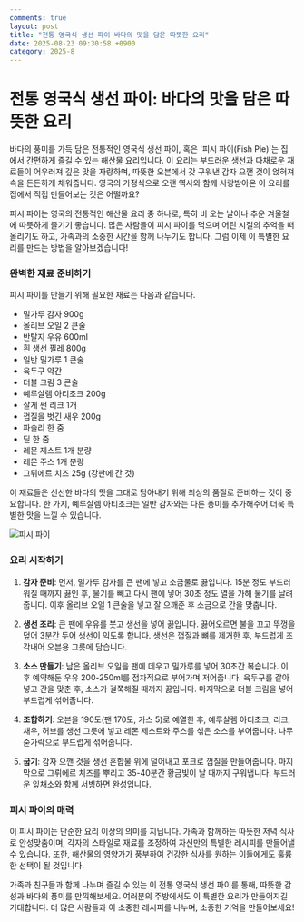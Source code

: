 ```yaml
---
comments: true
layout: post
title: "전통 영국식 생선 파이 바다의 맛을 담은 따뜻한 요리"
date: 2025-08-23 09:30:58 +0900
category: 2025-8
---
```


# 전통 영국식 생선 파이: 바다의 맛을 담은 따뜻한 요리

바다의 풍미를 가득 담은 전통적인 영국식 생선 파이, 혹은 '피시 파이(Fish Pie)'는 집에서 간편하게 즐길 수 있는 해산물 요리입니다. 이 요리는 부드러운 생선과 다채로운 재료들이 어우러져 깊은 맛을 자랑하며, 따뜻한 오븐에서 갓 구워낸 감자 으깬 것이 얹혀져 속을 든든하게 채워줍니다. 영국의 가정식으로 오랜 역사와 함께 사랑받아온 이 요리를 집에서 직접 만들어보는 것은 어떨까요?

 

피시 파이는 영국의 전통적인 해산물 요리 중 하나로, 특히 비 오는 날이나 추운 겨울철에 따뜻하게 즐기기 좋습니다. 많은 사람들이 피시 파이를 먹으며 어린 시절의 추억을 떠올리기도 하고, 가족과의 소중한 시간을 함께 나누기도 합니다. 그럼 이제 이 특별한 요리를 만드는 방법을 알아보겠습니다!

 

### 완벽한 재료 준비하기

피시 파이를 만들기 위해 필요한 재료는 다음과 같습니다.

- 밀가루 감자 900g
- 올리브 오일 2 큰술
- 반탈지 우유 600ml
- 흰 생선 필레 800g
- 일반 밀가루 1 큰술
- 육두구 약간
- 더블 크림 3 큰술
- 예루살렘 아티초크 200g
- 잘게 썬 리크 1개
- 껍질을 벗긴 새우 200g
- 파슬리 한 줌
- 딜 한 줌
- 레몬 제스트 1개 분량
- 레몬 주스 1개 분량
- 그뤼에르 치즈 25g (강판에 간 것)

이 재료들은 신선한 바다의 맛을 그대로 담아내기 위해 최상의 품질로 준비하는 것이 중요합니다. 한 가지, 예루살렘 아티초크는 일반 감자와는 다른 풍미를 추가해주어 더욱 특별한 맛을 느낄 수 있습니다.

 

![피시 파이](https://www.themealdb.com/images/media/meals/ysxwuq1487323065.jpg)

 

### 요리 시작하기

1. **감자 준비**: 먼저, 밀가루 감자를 큰 팬에 넣고 소금물로 끓입니다. 15분 정도 부드러워질 때까지 끓인 후, 물기를 빼고 다시 팬에 넣어 30초 정도 열을 가해 물기를 날려줍니다. 이후 올리브 오일 1 큰술을 넣고 잘 으깨준 후 소금으로 간을 맞춥니다.

2. **생선 조리**: 큰 팬에 우유를 붓고 생선을 넣어 끓입니다. 끓어오르면 불을 끄고 뚜껑을 덮어 3분간 두어 생선이 익도록 합니다. 생선은 껍질과 뼈를 제거한 후, 부드럽게 조각내어 오븐용 그릇에 담습니다.

3. **소스 만들기**: 남은 올리브 오일을 팬에 데우고 밀가루를 넣어 30초간 볶습니다. 이후 예약해둔 우유 200-250ml를 점차적으로 부어가며 저어줍니다. 육두구를 갈아 넣고 간을 맞춘 후, 소스가 걸쭉해질 때까지 끓입니다. 마지막으로 더블 크림을 넣어 부드럽게 섞어줍니다.

4. **조합하기**: 오븐을 190도(팬 170도, 가스 5)로 예열한 후, 예루살렘 아티초크, 리크, 새우, 허브를 생선 그릇에 넣고 레몬 제스트와 주스를 섞은 소스를 부어줍니다. 나무 숟가락으로 부드럽게 섞어줍니다.

5. **굽기**: 감자 으깬 것을 생선 혼합물 위에 덜어내고 포크로 껍질을 만들어줍니다. 마지막으로 그뤼에르 치즈를 뿌리고 35-40분간 황금빛이 날 때까지 구워냅니다. 부드러운 잎채소와 함께 서빙하면 완성입니다.

 

### 피시 파이의 매력

이 피시 파이는 단순한 요리 이상의 의미를 지닙니다. 가족과 함께하는 따뜻한 저녁 식사로 안성맞춤이며, 각자의 스타일로 재료를 조정하여 자신만의 특별한 레시피를 만들어낼 수 있습니다. 또한, 해산물의 영양가가 풍부하여 건강한 식사를 원하는 이들에게도 훌륭한 선택이 될 것입니다.

 

가족과 친구들과 함께 나누며 즐길 수 있는 이 전통 영국식 생선 파이를 통해, 따뜻한 감성과 바다의 풍미를 만끽해보세요. 여러분의 주방에서도 이 특별한 요리가 만들어지길 기대합니다. 더 많은 사람들과 이 소중한 레시피를 나누며, 소중한 기억을 만들어보세요!